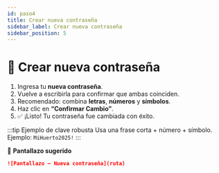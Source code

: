 ```yaml
---
id: paso4
title: Crear nueva contraseña
sidebar_label: Crear nueva contraseña
sidebar_position: 5
---
```


# 🔑 Crear nueva contraseña

1. Ingresa tu **nueva contraseña**.  
2. Vuelve a escribirla para confirmar que ambas coinciden.  
3. Recomendado: combina **letras**, **números** y **símbolos**.  
4. Haz clic en **“Confirmar Cambio”**.  
5. ✅ ¡Listo! Tu contraseña fue cambiada con éxito.

:::tip Ejemplo de clave robusta
Usa una frase corta + número + símbolo.  
Ejemplo: `MiHuerto2025!`
:::

📸 **Pantallazo sugerido**  
```md
![Pantallazo – Nueva contraseña](ruta)